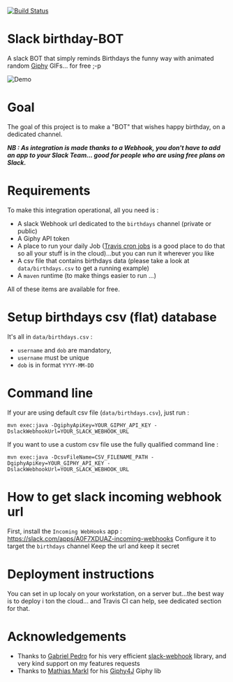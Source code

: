 [![Build Status](https://travis-ci.org/adriens/slack-birthday-BOT.svg?branch=master)](https://travis-ci.org/adriens/slack-birthday-BOT)

# Slack birthday-BOT

A slack BOT that simply reminds Birthdays the funny way with animated random [Giphy](https://giphy.com/) GIFs... for free ;-p

![Demo](https://media.giphy.com/media/l3mZcB5FOVEWDGNsk/giphy.gif)


# Goal

The goal of this project is to make a  "BOT" that wishes happy birthday, on a dedicated channel.

***NB : As integration is made thanks to a Webhook, you don't have to add an app to your Slack Team... good for people who are
using free plans on Slack.***

# Requirements

To make this integration operational, all you need is :

- A slack Webhook url dedicated to the  ```birthdays``` channel (private or public)
- A Giphy API token
- A place to run your daily Job ([Travis cron jobs](https://docs.travis-ci.com/user/cron-jobs/) is a good place to do that so all your stuff is in the cloud)...but you can run it wherever you like
- A csv file that contains birthdays data (please take a look at ```data/birthdays.csv``` to get a running example)
- A ```maven``` runtime (to make things easier to run ...)

All of these items are available for free.

# Setup birthdays csv (flat) database

It's all in ```data/birthdays.csv``` : 

- ```username``` and ```dob``` are mandatory,
- ```username``` must be unique
- ```dob``` is in format ```YYYY-MM-DD```

# Command line

If your are using default csv file (```data/birthdays.csv```), just run :

```mvn exec:java -DgiphyApiKey=YOUR_GIPHY_API_KEY -DslackWebhookUrl=YOUR_SLACK_WEBHOOK_URL```

If you want to use a custom csv file use the fully qualified command line :

```mvn exec:java -DcsvFileName=CSV_FILENAME_PATH -DgiphyApiKey=YOUR_GIPHY_API_KEY -DslackWebhookUrl=YOUR_SLACK_WEBHOOK_URL```

# How to get slack incoming webhook url

First, install the ```Incoming WebHooks``` app : https://slack.com/apps/A0F7XDUAZ-incoming-webhooks
Configure it to target the ```birthdays``` channel
Keep the url and keep it secret

# Deployment instructions

You can set in up localy on your workstation, on a server but...the best way is to deploy i ton the cloud...
and Travis CI can help, see dedicated section for that.

# Acknowledgements

- Thanks to [Gabriel Pedro](https://github.com/gpedro) for his very efficient [slack-webhook](https://github.com/gpedro/slack-webhook) library, and very kind support on my features requests
- Thanks to [Mathias Markl](https://github.com/keshrath) for his [Giphy4J](https://github.com/keshrath/Giphy4J) Giphy lib
